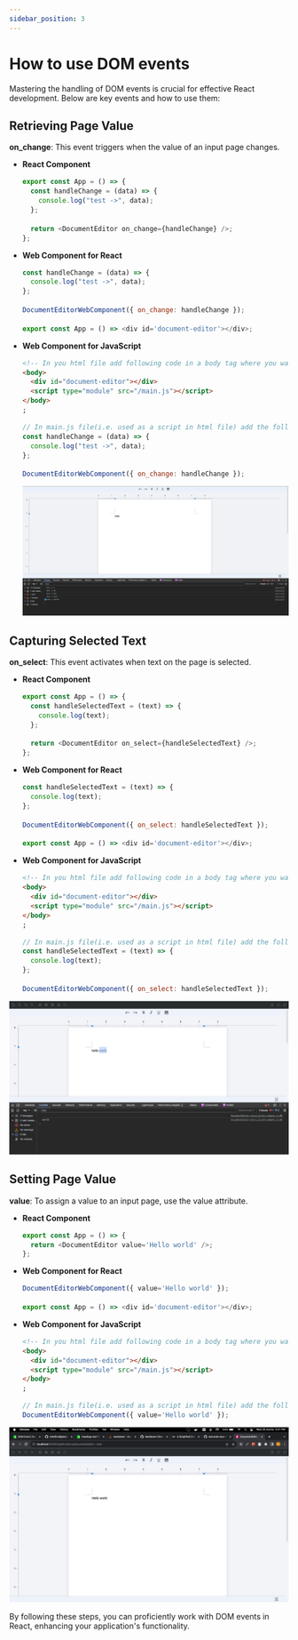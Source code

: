 ```yaml
---
sidebar_position: 3
---
```


# How to use DOM events

Mastering the handling of DOM events is crucial for effective React development. Below are key events and how to use them:

## Retrieving Page Value

**on_change**: This event triggers when the value of an input page changes.

- **React Component**

  ```javascript
  export const App = () => {
    const handleChange = (data) => {
      console.log("test ->", data);
    };

    return <DocumentEditor on_change={handleChange} />;
  };
  ```

- **Web Component for React**

  ```javascript
  const handleChange = (data) => {
    console.log("test ->", data);
  };

  DocumentEditorWebComponent({ on_change: handleChange });

  export const App = () => <div id='document-editor'></div>;
  ```

- **Web Component for JavaScript**

  ```html
  <!-- In you html file add following code in a body tag where you want to use react canvas editor -->
  <body>
    <div id="document-editor"></div>
    <script type="module" src="/main.js"></script>
  </body>
  ;
  ```

  ```javascript
  // In main.js file(i.e. used as a script in html file) add the following code
  const handleChange = (data) => {
    console.log("test ->", data);
  };

  DocumentEditorWebComponent({ on_change: handleChange });
  ```

  ![Get value from page](../../static/img/onChange.png)

## Capturing Selected Text

**on_select**: This event activates when text on the page is selected.

- **React Component**

  ```javascript
  export const App = () => {
    const handleSelectedText = (text) => {
      console.log(text);
    };

    return <DocumentEditor on_select={handleSelectedText} />;
  };
  ```

- **Web Component for React**

  ```javascript
  const handleSelectedText = (text) => {
    console.log(text);
  };

  DocumentEditorWebComponent({ on_select: handleSelectedText });

  export const App = () => <div id='document-editor'></div>;
  ```

- **Web Component for JavaScript**

  ```html
  <!-- In you html file add following code in a body tag where you want to use react canvas editor -->
  <body>
    <div id="document-editor"></div>
    <script type="module" src="/main.js"></script>
  </body>
  ;
  ```

  ```javascript
  // In main.js file(i.e. used as a script in html file) add the following code
  const handleSelectedText = (text) => {
    console.log(text);
  };

  DocumentEditorWebComponent({ on_select: handleSelectedText });
  ```

![Get select text from page](../../static/img/onSelect.png)

## Setting Page Value

**value**: To assign a value to an input page, use the value attribute.

- **React Component**

  ```javascript
  export const App = () => {
    return <DocumentEditor value='Hello world' />;
  };
  ```

- **Web Component for React**

  ```javascript
  DocumentEditorWebComponent({ value='Hello world' });

  export const App = () => <div id='document-editor'></div>;
  ```

- **Web Component for JavaScript**

  ```html
  <!-- In you html file add following code in a body tag where you want to use react canvas editor -->
  <body>
    <div id="document-editor"></div>
    <script type="module" src="/main.js"></script>
  </body>
  ;
  ```

  ```javascript
  // In main.js file(i.e. used as a script in html file) add the following code
  DocumentEditorWebComponent({ value='Hello world' });
  ```

![value](../../static/img/setValue.png)

By following these steps, you can proficiently work with DOM events in React, enhancing your application's functionality.

